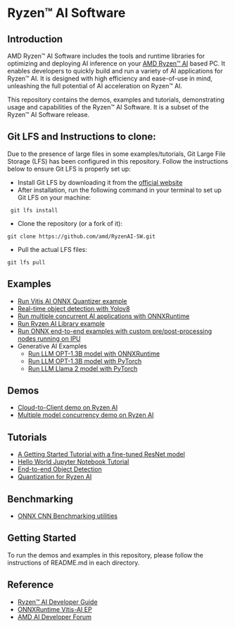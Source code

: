 # Ryzen™ AI Software 

## Introduction

AMD Ryzen™ AI Software includes the tools and runtime libraries for optimizing and deploying AI inference on your [AMD Ryzen™ AI](https://www.amd.com/en/products/ryzen-ai) based PC. It enables developers to quickly build and run a variety of AI applications for Ryzen™ AI. It is designed with high efficiency and ease-of-use in mind, unleashing the full potential of AI acceleration on Ryzen™ AI.

This repository contains the demos, examples and tutorials, demonstrating usage and capabilities of the Ryzen™ AI Software. It is a subset of the Ryzen™ AI Software release.

## Git LFS and Instructions to clone: 

 Due to the presence of large files in some examples/tutorials, Git Large File Storage (LFS) has been configured in this repository. Follow the instructions below to ensure Git LFS is properly set up: 
 - Install Git LFS by downloading it from the [official website](https://git-lfs.com/)
 - After installation, run the following command in your terminal to set up Git LFS on your machine:
```
 git lfs install
```
 - Clone the repository (or a fork of it): 
```
git clone https://github.com/amd/RyzenAI-SW.git
```
- Pull the actual LFS files: 
```
git lfs pull
```

## Examples

- [Run Vitis AI ONNX Quantizer example](example/onnx_quantizer)
- [Real-time object detection with Yolov8](example/yolov8)
- [Run multiple concurrent AI applications with ONNXRuntime](example/multi-model)
- [Run Ryzen AI Library example](example/Ryzen-AI-Library)
- [Run ONNX end-to-end examples with custom pre/post-processing nodes running on IPU](https://github.com/amd/RyzenAI-SW/tree/main/example/onnx-e2e)
- Generative AI Examples
   - [Run LLM OPT-1.3B model with ONNXRuntime](example/transformers/)
   - [Run LLM OPT-1.3B model with PyTorch](example/transformers/)
   - [Run LLM Llama 2 model with PyTorch](example/transformers/)

## Demos

- [Cloud-to-Client demo on Ryzen AI](demo/cloud-to-client)
- [Multiple model concurrency demo on Ryzen AI](demo/multi-model-exec)

## Tutorials

- [A Getting Started Tutorial with a fine-tuned ResNet model](tutorial/getting_started_resnet)
- [Hello World Jupyter Notebook Tutorial](tutorial/hello_world)
- [End-to-end Object Detection](tutorial/yolov8_e2e)
- [Quantization for Ryzen AI](tutorial/RyzenAI_quant_tutorial)

## Benchmarking 

- [ONNX CNN Benchmarking utilities](ONNX-CNNs-Benchmark)



## Getting Started
    
To run the demos and examples in this repository, please follow the instructions of README.md in each directory. 

## Reference

- [Ryzen™ AI Developer Guide](https://ryzenai.docs.amd.com/en/latest)
- [ONNXRuntime Vitis-AI EP](https://onnxruntime.ai/docs/execution-providers/Vitis-AI-ExecutionProvider.html)
- [AMD AI Developer Forum](https://community.amd.com/t5/ai/ct-p/amd_ai)
